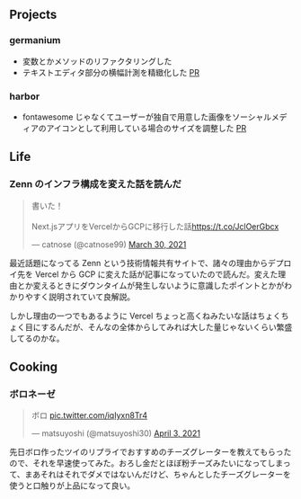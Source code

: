 ## Projects

### germanium

- 変数とかメソッドのリファクタリングした
- テキストエディタ部分の横幅計測を精緻化した [PR](https://github.com/matsuyoshi30/germanium/pull/9)

### harbor

- fontawesome じゃなくてユーザーが独自で用意した画像をソーシャルメディアのアイコンとして利用している場合のサイズを調整した [PR](https://github.com/matsuyoshi30/harbor/pull/99)

## Life

### Zenn のインフラ構成を変えた話を読んだ

<blockquote class="twitter-tweet"><p lang="ja" dir="ltr">書いた！<br><br>Next.jsアプリをVercelからGCPに移行した話<a href="https://t.co/JclOerGbcx">https://t.co/JclOerGbcx</a></p>&mdash; catnose (@catnose99) <a href="https://twitter.com/catnose99/status/1376797712172032002?ref_src=twsrc%5Etfw">March 30, 2021</a></blockquote> <script async src="https://platform.twitter.com/widgets.js" charset="utf-8"></script>

最近話題になってる Zenn という技術情報共有サイトで、諸々の理由からデプロイ先を Vercel から GCP に変えた話が記事になっていたので読んだ。変えた理由とか変えるときにダウンタイムが発生しないように意識したポイントとかがわかりやすく説明されていて良解説。

しかし理由の一つでもあるように Vercel ちょっと高くねみたいな話はちょくちょく目にするんだが、そんなの全体からしてみれば大した量じゃないくらい繁盛してるのかな。

## Cooking

### ボロネーゼ

<blockquote class="twitter-tweet"><p lang="ja" dir="ltr">ボロ <a href="https://t.co/iqIyxn8Tr4">pic.twitter.com/iqIyxn8Tr4</a></p>&mdash; matsuyoshi (@matsuyoshi30) <a href="https://twitter.com/matsuyoshi30/status/1378222795012775937?ref_src=twsrc%5Etfw">April 3, 2021</a></blockquote> <script async src="https://platform.twitter.com/widgets.js" charset="utf-8"></script>

先日ボロ作ったツイのリプライでおすすめのチーズグレーターを教えてもらったので、それを早速使ってみた。おろし金だとほぼ粉チーズみたいになってしまって、まあそれはそれでダメではないんだけど、ちゃんとしたチーズグレーターを使うと口触りが上品になって良い。
